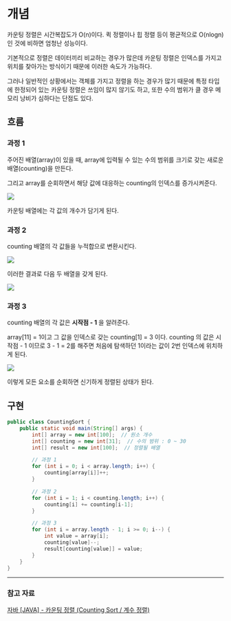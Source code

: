 # 개념

카운팅 정렬은 시간복잡도가 O(n)이다. 퀵 정렬이나 힙 정렬 등이 평균적으로 O(nlogn)인 것에 비하면 엄청난 성능이다.

기본적으로 정렬은 데이터끼리 비교하는 경우가 많은데 카운팅 정렬은 인덱스를 가지고 위치를 찾아가는 방식이기 때문에 이러한 속도가 가능하다.

그러나 일반적인 상황에서는 객체를 가지고 정렬을 하는 경우가 많기 때문에 특정 타입에 한정되어 있는 카운팅 정렬은 쓰임이 많지 않기도 하고, 또한 수의 범위가 클 경우 메모리 낭비가 심하다는 단점도 있다.


## 흐름

### 과정 1

주어진 배열(array)이 있을 때, array에 입력될 수 있는 수의 범위를 크기로 갖는 새로운 배열(counting)을 만든다.

그리고 array를 순회하면서 해당 값에 대응하는 counting의 인덱스를 증가시켜준다.

![](https://img1.daumcdn.net/thumb/R1280x0/?scode=mtistory2&fname=https%3A%2F%2Fblog.kakaocdn.net%2Fdn%2FIjkjv%2Fbtsg3WNvKSr%2FA7j6JxpNQejlhIzC8SwRX0%2Fimg.png)

카운팅 배열에는 각 값의 개수가 담기게 된다.


### 과정 2

counting 배열의 각 값들을 누적합으로 변환시킨다.

![](https://img1.daumcdn.net/thumb/R1280x0/?scode=mtistory2&fname=https%3A%2F%2Fblog.kakaocdn.net%2Fdn%2FbXJ9Bw%2Fbtsg0oEzhtM%2F4l7GgGEgYQZmy8LvZ2xU0k%2Fimg.png)

이러한 결과로 다음 두 배열을 갖게 된다.

![](https://img1.daumcdn.net/thumb/R1280x0/?scode=mtistory2&fname=https%3A%2F%2Fblog.kakaocdn.net%2Fdn%2FdYd7E5%2Fbtsg2knQuPT%2FVTsPYYioBtnTkQ8qeB3830%2Fimg.png)


### 과정 3

counting 배열의 각 값은 **시작점 - 1** 을 알려준다.

array\[11\] = 1이고
그 값을 인덱스로 갖는 counting\[1\] = 3 이다.
counting 의 값은 시작점 - 1 이므로 3 - 1 = 2를 해주면
처음에 탐색하던 1이라는 값이 2번 인덱스에 위치하게 된다.

![](https://img1.daumcdn.net/thumb/R1280x0/?scode=mtistory2&fname=https%3A%2F%2Fblog.kakaocdn.net%2Fdn%2FbgQMmm%2Fbtsg25cO6DG%2FKcSde6r3XxkPOxpo2Wg4fK%2Fimg.png)

이렇게 모든 요소를 순회하면 신기하게 정렬된 상태가 된다.


## 구현

```java
public class CountingSort {
	public static void main(String[] args) {
		int[] array = new int[100];  // 원소 개수
		int[] counting = new int[31];  // 수의 범위 : 0 ~ 30
		int[] result = new int[100];  // 정렬될 배열

		// 과정 1
		for (int i = 0; i < array.length; i++) {
			counting[array[i]]++;
		}

		// 과정 2
		for (int i = 1; i < counting.length; i++) {
			counting[i] += counting[i-1];
		}

		// 과정 3
		for (int i = array.length - 1; i >= 0; i--) {
			int value = array[i];
			counting[value]--;
			result[counting[value]] = value;
		}
	}
}
```

---

### 참고 자료

[자바 [JAVA] - 카운팅 정렬 (Counting Sort / 계수 정렬)](https://st-lab.tistory.com/104)